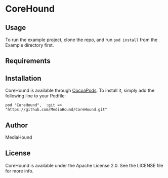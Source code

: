 # CoreHound

## Usage

To run the example project, clone the repo, and run `pod install` from the Example directory first.

## Requirements

## Installation

CoreHound is available through [CocoaPods](http://cocoapods.org). To install
it, simply add the following line to your Podfile:

    pod "CoreHound",  :git => "https://github.com/MediaHound/CoreHound.git"

## Author

MediaHound

## License

CoreHound is available under the Apache License 2.0. See the LICENSE file for more info.


